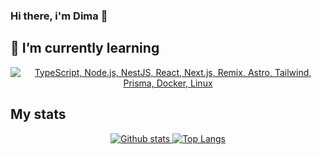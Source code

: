 ### Hi there, i'm Dima 👋

## 🌱 I’m currently learning
<p align="center">
  <a href="#">
    <img src="https://skillicons.dev/icons?i=ts,nodejs,deno,rust,react,solidjs,svelte,vue,nextjs,tailwindcss,prisma,docker,linux" alt="TypeScript, Node.js, NestJS, React, Next.js, Remix, Astro, Tailwind, Prisma, Docker, Linux" />
  </a>
</p>

## My stats
<p align="center"><a href="#">
    <img src="https://github-readme-stats.vercel.app/api?username=did82&theme=onedark&show_icons=true&hide_rank=true&custom_title=Stats&count_private=true&hide_border=true&hide=issues&line_height=24&bg_color=0d1117" alt="Github stats" />
    <img src="https://github-readme-stats.vercel.app/api/top-langs/?username=did82&layout=compact&theme=onedark&count_private=true&hide_border=true&bg_color=0d1117" alt="Top Langs">
</a></p>

<!--
**Did82/Did82** is a ✨ _special_ ✨ repository because its `README.md` (this file) appears on your GitHub profile.

Here are some ideas to get you started:

- 🔭 I’m currently working on ...
- 🌱 I’m currently learning ...
- 👯 I’m looking to collaborate on ...
- 🤔 I’m looking for help with ...
- 💬 Ask me about ...
- 📫 How to reach me: ...
- 😄 Pronouns: ...
- ⚡ Fun fact: ...
-->
